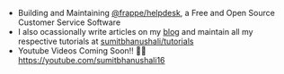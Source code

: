 - Building and Maintaining [@frappe/helpdesk](https://github.com/frappe/helpdesk), a Free and Open Source Customer Service Software
- I also ocassionally write articles on my [blog](https://blog.sumitbhanushali.com/) and maintain all my respective tutorials at [sumitbhanushali/tutorials](https://github.com/sumitbhanushali/tutorials)
- Youtube Videos Coming Soon!! 🤞🏻 https://youtube.com/sumitbhanushali16
